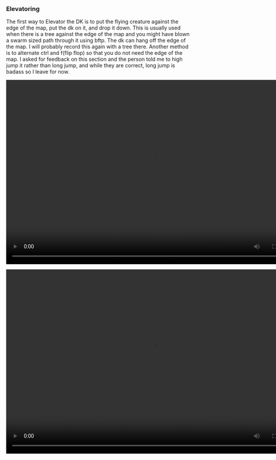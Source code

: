 ### Elevatoring


The first way to Elevator the DK is to put the flying creature against the edge of the map, put the dk on it, and drop it down. This is usually used when there is a tree against the edge of the map and you might have blown a swarm sized path through it using bftp. The dk can hang off the edge of the map. I will probably record this again with a tree there. Another method is to alternate ctrl and f(flip flop) so that you do not need the edge of the map. I asked for feedback on this section and the person told me to high jump it rather than long jump, and while they are correct, long jump is badass so I leave for now.


<video controls="true" width="800" height="500" ><source src="https://raw.githubusercontent.com/1IlIl/wikidata/main/tra_trsw2_stuff/Elevatoring.mp4"></video>


<video controls="true" width="800" height="500" ><source src="https://raw.githubusercontent.com/1IlIl/wikidata/main/tra_trsw2_stuff/Elevator2.mp4"></video>

